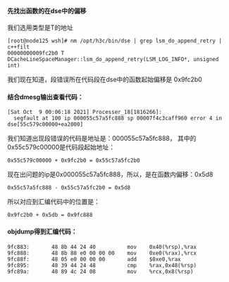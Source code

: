 #### 先找出函数的在dse中的偏移
我们选用类型是T的地址
```
[root@node125 wsh]# nm /opt/h3c/bin/dse | grep lsm_do_append_retry | c++filt
00000000009fc2b0 T DCacheLineSpaceManager::lsm_do_append_retry(LSM_LOG_INFO*, unsigned int)
```
我们现在知道，段错误所在代码段在dse中的函数起始偏移是 0x9fc2b0 

#### 结合dmesg输出查看代码：
```
[Sat Oct  9 00:06:18 2021] Processer_18[1816266]:
  segfault at 100 ip 000055c57a5fc888 sp 00007f4c3caff960 error 4 in dse[55c579c00000+ea2000]
```
我们知道出现段错误的代码是地址是：000055c57a5fc888，
其中的0x55c579c00000是代码段起始地址：
```
0x55c579c00000 + 0x9fc2b0 = 0x55c57a5fc2b0
```
现在出问题的ip是0x000055c57a5fc888，所以，是在函数内偏移：0x5d8
```
0x55c57a5fc888 - 0x55c57a5fc2b0 = 0x5d8
```
所以对应到汇编代码中的位置是：
```
0x9fc2b0 + 0x5db = 0x9fc888
```

#### objdump得到汇编代码：
```
9fc883:       48 8b 44 24 40          mov    0x40(%rsp),%rax
9fc888:       48 8b 88 e0 00 00 00    mov    0xe0(%rax),%rcx
9fc88f:       48 05 e0 00 00 00       add    $0xe0,%rax
9fc895:       48 39 44 24 48          cmp    %rax,0x48(%rsp)
9fc89a:       48 89 4c 24 08          mov    %rcx,0x8(%rsp)
```
